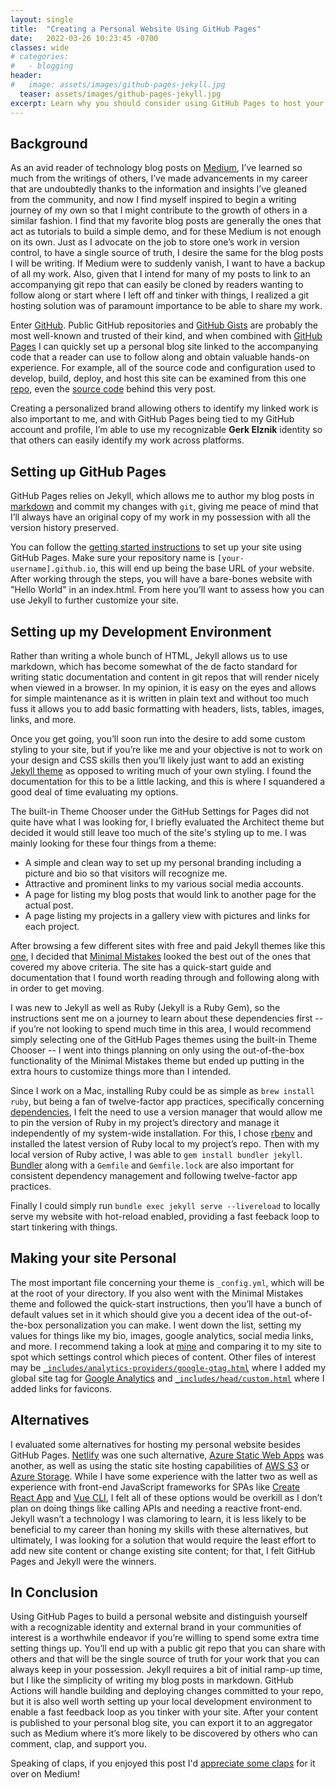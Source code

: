 ```yaml
---
layout: single
title:  "Creating a Personal Website Using GitHub Pages"
date:   2022-03-26 10:23:45 -0700
classes: wide
# categories:
#   - blogging
header:
#   image: assets/images/github-pages-jekyll.jpg
  teaser: assets/images/github-pages-jekyll.jpg
excerpt: Learn why you should consider using GitHub Pages to host your personal website, including instructions to get started, and this site as an example
---
```


## Background
As an avid reader of technology blog posts on [Medium](https://medium.com), I’ve learned so much from the writings of others, I’ve made advancements in my career that are undoubtedly thanks to the information and insights I’ve gleaned from the community, and now I find myself inspired to begin a writing journey of my own so that I might contribute to the growth of others in a similar fashion.  I find that my favorite blog posts are generally the ones that act as tutorials to build a simple demo, and for these Medium is not enough on its own.  Just as I advocate on the job to store one’s work in version control, to have a single source of truth, I desire the same for the blog posts I will be writing.  If Medium were to suddenly vanish, I want to have a backup of all my work.  Also, given that I intend for many of my posts to link to an accompanying git repo that can easily be cloned by readers wanting to follow along or start where I left off and tinker with things, I realized a git hosting solution was of paramount importance to be able to share my work.

Enter [GitHub](https://github.com).  Public GitHub repositories and [GitHub Gists](https://gist.github.com) are probably the most well-known and trusted of their kind, and when combined with [GitHub Pages](https://pages.github.com/) I can quickly set up a personal blog site linked to the accompanying code that a reader can use to follow along and obtain valuable hands-on experience.  For example, all of the source code and configuration used to develop, build, deploy, and host this site can be examined from this one [repo](https://github.com/gerkElznik/gerkElznik.github.io), even the [source code](https://raw.githubusercontent.com/gerkElznik/gerkElznik.github.io/main/_posts/2022-03-06-creating-personal-website.md) behind this very post.

Creating a personalized brand allowing others to identify my linked work is also important to me, and with GitHub Pages being tied to my GitHub account and profile, I’m able to use my recognizable **Gerk Elznik** identity so that others can easily identify my work across platforms.

## Setting up GitHub Pages
GitHub Pages relies on Jekyll, which allows me to author my blog posts in [markdown](https://www.markdownguide.org) and commit my changes with `git`, giving me peace of mind that I’ll always have an original copy of my work in my possession with all the version history preserved.

You can follow the [getting started instructions](https://pages.github.com/) to set up your site using GitHub Pages. Make sure your repository name is `[your-username].github.io`, this will end up being the base URL of your website.  After working through the steps, you will have a bare-bones website with "Hello World" in an index.html.  From here you’ll want to assess how you can use Jekyll to further customize your site.

## Setting up my Development Environment
Rather than writing a whole bunch of HTML, Jekyll allows us to use markdown, which has become somewhat of the de facto standard for writing static documentation and content in git repos that will render nicely when viewed in a browser.  In my opinion, it is easy on the eyes and allows for simple maintenance as it is written in plain text and without too much fuss it allows you to add basic formatting with headers, lists, tables, images, links, and more.

Once you get going, you’ll soon run into the desire to add some custom styling to your site, but if you’re like me and your objective is not to work on your design and CSS skills then you’ll likely just want to add an existing [Jekyll theme](https://docs.github.com/en/pages/setting-up-a-github-pages-site-with-jekyll/adding-a-theme-to-your-github-pages-site-using-jekyll) as opposed to writing much of your own styling.  I found the documentation for this to be a little lacking, and this is where I squandered a good deal of time evaluating my options.

The built-in Theme Chooser under the GitHub Settings for Pages did not quite have what I was looking for, I briefly evaluated the Architect theme but decided it would still leave too much of the site's styling up to me.  I was mainly looking for these four things from a theme:
- A simple and clean way to set up my personal branding including a picture and bio so that visitors will recognize me.
- Attractive and prominent links to my various social media accounts.
- A page for listing my blog posts that would link to another page for the actual post.
- A page listing my projects in a gallery view with pictures and links for each project.

After browsing a few different sites with free and paid Jekyll themes like this [one](https://jekyllthemes.io), I decided that [Minimal Mistakes](https://mmistakes.github.io/minimal-mistakes) looked the best out of the ones that covered my above criteria.  The site has a quick-start guide and documentation that I found worth reading through and following along with in order to get moving.

I was new to Jekyll as well as Ruby (Jekyll is a Ruby Gem), so the instructions sent me on a journey to learn about these dependencies first -- if you’re not looking to spend much time in this area, I would recommend simply selecting one of the GitHub Pages themes using the built-in Theme Chooser -- I went into things planning on only using the out-of-the-box functionality of the Minimal Mistakes theme but ended up putting in the extra hours to customize things more than I intended.

Since I work on a Mac, installing Ruby could be as simple as `brew install ruby`, but being a fan of twelve-factor app practices, specifically concerning [dependencies](https://12factor.net/dependencies), I felt the need to use a version manager that would allow me to pin the version of Ruby in my project’s directory and manage it independently of my system-wide installation.  For this, I chose [rbenv](https://github.com/rbenv/rbenv) and installed the latest version of Ruby local to my project’s repo.  Then with my local version of Ruby active, I was able to `gem install bundler jekyll`.  [Bundler](https://bundler.io) along with a `Gemfile` and `Gemfile.lock` are also important for consistent dependency management and following twelve-factor app practices.

Finally I could simply run `bundle exec jekyll serve --livereload` to locally serve my website with hot-reload enabled, providing a fast feeback loop to start tinkering with things.

## Making your site Personal
The most important file concerning your theme is `_config.yml`, which will be at the root of your directory.  If you also went with the Minimal Mistakes theme and followed the quick-start instructions, then you’ll have a bunch of default values set in it which should give you a decent idea of the out-of-the-box personalization you can make.  I went down the list, setting my values for things like my bio, images, google analytics, social media links, and more.  I recommend taking a look at [mine](https://github.com/gerkElznik/gerkElznik.github.io/blob/main/_config.yml) and comparing it to my site to spot which settings control which pieces of content.  Other files of interest may be [`_includes/analytics-providers/google-gtag.html`](https://github.com/gerkElznik/gerkElznik.github.io/blob/main/_includes/analytics-providers/google-gtag.html) where I added my global site tag for [Google Analytics](https://marketingplatform.google.com/about/analytics) and [`_includes/head/custom.html`](https://github.com/gerkElznik/gerkElznik.github.io/blob/main/_includes/head/custom.html) where I added links for favicons.

## Alternatives
I evaluated some alternatives for hosting my personal website besides GitHub Pages.  [Netlify](https://www.netlify.com) was one such alternative, [Azure Static Web Apps](https://azure.microsoft.com/en-us/services/app-service/static/) was another, as well as using the static site hosting capabilities of [AWS S3](https://docs.aws.amazon.com/AmazonS3/latest/userguide/WebsiteHosting.html) or [Azure Storage](https://docs.microsoft.com/en-us/azure/storage/blobs/storage-blob-static-website).  While I have some experience with the latter two as well as experience with front-end JavaScript frameworks for SPAs like [Create React App](https://create-react-app.dev) and [Vue CLI](https://cli.vuejs.org/#getting-started), I felt all of these options would be overkill as I don’t plan on doing things like calling APIs and needing a reactive front-end.  Jekyll wasn’t a technology I was clamoring to learn, it is less likely to be beneficial to my career than honing my skills with these alternatives, but ultimately, I was looking for a solution that would require the least effort to add new site content or change existing site content; for that, I felt GitHub Pages and Jekyll were the winners.

## In Conclusion
Using GitHub Pages to build a personal website and distinguish yourself with a recognizable identity and external brand in your communities of interest is a worthwhile endeavor if you’re willing to spend some extra time setting things up.  You’ll end up with a public git repo that you can share with others and that will be the single source of truth for your work that you can always keep in your possession.  Jekyll requires a bit of initial ramp-up time, but I like the simplicity of writing my blog posts in markdown.  GitHub Actions will handle building and deploying changes committed to your repo, but it is also well worth setting up your local development environment to enable a fast feedback loop as you tinker with your site.  After your content is published to your personal blog site, you can export it to an aggregator such as Medium where it’s more likely to be discovered by others who can comment, clap, and support you.

Speaking of claps, if you enjoyed this post I'd [appreciate some claps](https://medium.com/@gerkElznik/creating-a-personal-website-using-github-pages-9dd04b9ab4b7) for it over on Medium!
